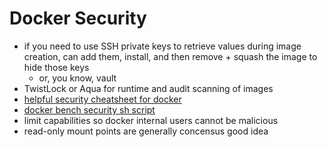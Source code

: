 # Docker Security
- if you need to use SSH private keys to retrieve values during image creation, can add them, install, and then remove + squash the image to hide those keys
  - or, you know, vault
- TwistLock or Aqua for runtime and audit scanning of images
- [helpful security cheatsheet for docker](https://blog.container-solutions.com/hs-fs/hubfs/Imported_Blog_Media/15_06_15_DockerCheatSheet_A41-1024x724-1.jpg?width=1536&name=15_06_15_DockerCheatSheet_A41-1024x724-1.jpg)
- [docker bench security sh script](https://github.com/docker/docker-bench-security)
- limit capabilities so docker internal users cannot be malicious
- read-only mount points are generally concensus good idea